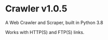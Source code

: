 # Crawler v1.0.5
A Web Crawler and Scraper, built in Python 3.8

Works with HTTP(S) and FTP(S) links.
